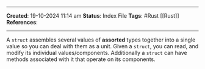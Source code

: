 _____
**Created**: 19-10-2024 11:14 am
**Status**: Index File
**Tags**: #Rust [[Rust]]
**References**: 
______

A `struct` assembles several values of **assorted** types together into a single value so you can deal with them as a unit.
Given a `struct`, you can read, and modify its individual values/components. Additionally a `struct` can have methods associated with it that operate on its components.